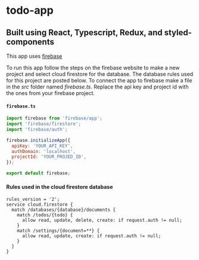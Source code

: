 # todo-app

## Built using React, Typescript, Redux, and styled-components

This app uses [firebase](https://firebase.google.com/ "Firebase's Homepage")

To run this app follow the steps on the firebase website to make a new project
and select cloud firestore for the database. The database rules used for this project
are posted below. To connect the app to firebase make a file in the *src* folder named
*firebase.ts*. Replace the api key and project id with the ones from your firebase project.

#### **`firebase.ts`**
``` js
import firebase from 'firebase/app';
import 'firebase/firestore';
import 'firebase/auth';

firebase.initializeApp({
  apiKey: 'YOUR_API_KEY',
  authDomain: 'localhost',
  projectId: 'YOUR_PROJED_ID',
});

export default firebase;
```

#### Rules used in the cloud firestore database
```
rules_version = '2';
service cloud.firestore {
  match /databases/{database}/documents {
    match /todos/{todo} {
      allow read, update, delete, create: if request.auth != null;
    }
    match /settings/{document=**} {
      allow read, update, create: if request.auth != null;
    }
  }
}
```
